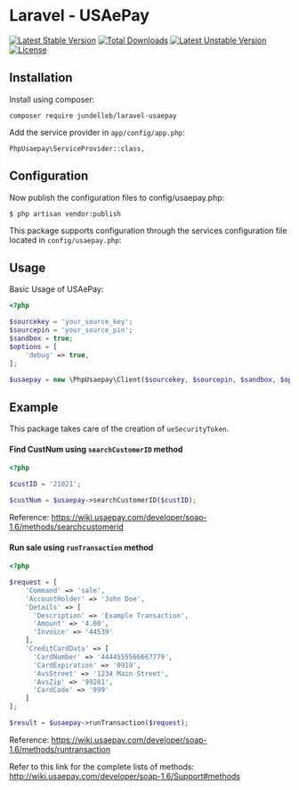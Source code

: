 Laravel - USAePay
========

[![Latest Stable Version](https://poser.pugx.org/jundelleb/laravel-usaepay/v/stable)](https://packagist.org/packages/jundelleb/laravel-usaepay) [![Total Downloads](https://poser.pugx.org/jundelleb/laravel-usaepay/downloads)](https://packagist.org/packages/jundelleb/laravel-usaepay) [![Latest Unstable Version](https://poser.pugx.org/jundelleb/laravel-usaepay/v/unstable)](https://packagist.org/packages/jundelleb/laravel-usaepay) [![License](https://poser.pugx.org/jundelleb/laravel-usaepay/license)](https://packagist.org/packages/jundelleb/laravel-usaepay)

Installation
------------

Install using composer:

    composer require jundelleb/laravel-usaepay

Add the service provider in `app/config/app.php`:

    PhpUsaepay\ServiceProvider::class,

Configuration
-------------

Now publish the configuration files to config/usaepay.php:

    $ php artisan vendor:publish

This package supports configuration through the services configuration file located in `config/usaepay.php`:


Usage
-----

Basic Usage of USAePay:

```php
<?php

$sourcekey = 'your_source_key';
$sourcepin = 'your_source_pin';
$sandbox = true;
$options = [
    'debug' => true,
];

$usaepay = new \PhpUsaepay\Client($sourcekey, $sourcepin, $sandbox, $options);

```

Example
-------

This package takes care of the creation of `ueSecurityToken`.

#### Find CustNum using `searchCustomerID` method

```php
<?php

$custID = '21021';

$custNum = $usaepay->searchCustomerID($custID);

```
Reference: https://wiki.usaepay.com/developer/soap-1.6/methods/searchcustomerid

#### Run sale using `runTransaction` method

```php
<?php

$request = [
    'Command' => 'sale',
    'AccountHolder' => 'John Doe',
    'Details' => [
      'Description' => 'Example Transaction',
      'Amount' => '4.00',
      'Invoice' => '44539'
    ],
    'CreditCardData' => [
      'CardNumber' => '4444555566667779',
      'CardExpiration' => '0919',
      'AvsStreet' => '1234 Main Street',
      'AvsZip' => '99281',
      'CardCode' => '999'
    ]
];

$result = $usaepay->runTransaction($request);

```
Reference: https://wiki.usaepay.com/developer/soap-1.6/methods/runtransaction

Refer to this link for the complete lists of methods:
http://wiki.usaepay.com/developer/soap-1.6/Support#methods
